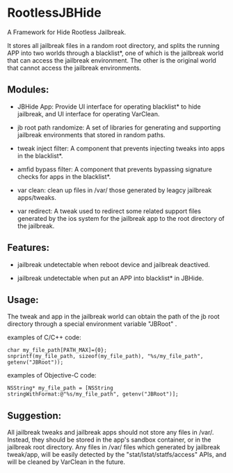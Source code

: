 # RootlessJBHide
 A Framework for Hide Rootless Jailbreak.

 It stores all jailbreak files in a random root directory, and splits the running APP into two worlds through a blacklist*, one of which is the jailbreak world that can access the jailbreak environment. The other is the original world that cannot access the jailbreak environments.

## Modules:

- JBHide App: Provide UI interface for operating blacklist* to hide jailbreak, and UI interface for operating VarClean.

- jb root path randomize: A set of libraries for generating and supporting jailbreak environments that stored in random paths.

- tweak inject filter: A component that prevents injecting tweaks into apps in the blacklist*.

- amfid bypass filter: A component that prevents bypassing signature checks for apps in the blacklist*. 

- var clean: clean up files in /var/ those generated by leagcy jailbreak apps/tweaks.

- var redirect: A tweak used to redirect some related support files generated by the ios system for the jailbreak app to the root directory of the jailbreak.

## Features:

+ jailbreak undetectable when reboot device and jailbreak deactived.

+ jailbreak undetectable when put an APP into blacklist* in JBHide.

## Usage:

The tweak and app in the jailbreak world can obtain the path of the jb root directory through a special environment variable "JBRoot" .

examples of C/C++ code:
```
char my_file_path[PATH_MAX]={0};
snprintf(my_file_path, sizeof(my_file_path), "%s/my_file_path", getenv("JBRoot"));
```

examples of Objective-C code:
```
NSString* my_file_path = [NSString stringWithFormat:@"%s/my_file_path", getenv("JBRoot")];
```

## Suggestion:

All jailbreak tweaks and jailbreak apps should not store any files in /var/. Instead, they should be stored in the app's sandbox container, or in the jailbreak root directory. Any files in /var/ files which generated by jailbreak tweak/app, will be easily detected by the "stat/lstat/statfs/access" APIs, and will be cleaned by VarClean in the future.
